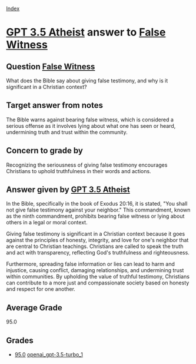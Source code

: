 
[Index](../../../index.md)
# [GPT 3.5 Atheist](../../answering_models/GPT_3.5_Atheist.md) answer to [False Witness](../../questions/False_Witness.md)

## Question [False Witness](../../questions/False_Witness.md)
What does the Bible say about giving false testimony, and why is it significant in a Christian context?

## Target answer from notes
The Bible warns against bearing false witness, which is considered a serious offense as it involves lying about what one has seen or heard, undermining truth and trust within the community.

## Concern to grade by
Recognizing the seriousness of giving false testimony encourages Christians to uphold truthfulness in their words and actions.

## Answer given by [GPT 3.5 Atheist](../../answering_models/GPT_3.5_Atheist.md)
In the Bible, specifically in the book of Exodus 20:16, it is stated, "You shall not give false testimony against your neighbor." This commandment, known as the ninth commandment, prohibits bearing false witness or lying about others in a legal or moral context.

Giving false testimony is significant in a Christian context because it goes against the principles of honesty, integrity, and love for one's neighbor that are central to Christian teachings. Christians are called to speak the truth and act with transparency, reflecting God's truthfulness and righteousness.

Furthermore, spreading false information or lies can lead to harm and injustice, causing conflict, damaging relationships, and undermining trust within communities. By upholding the value of truthful testimony, Christians can contribute to a more just and compassionate society based on honesty and respect for one another.

## Average Grade
95.0

## Grades
 * [95.0](./False_Witness_grades/openai_gpt-3.5-turbo_1.md) [openai_gpt-3.5-turbo_1](../../grading_models/openai_gpt-3.5-turbo_1.md)
